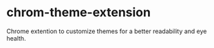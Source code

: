 # chrom-theme-extension
Chrome extention to customize themes for a better readability and eye health.
